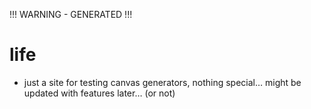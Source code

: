!!! WARNING - GENERATED !!!

# life

- just a site for testing canvas generators, nothing special… might be updated with features later… (or not)
